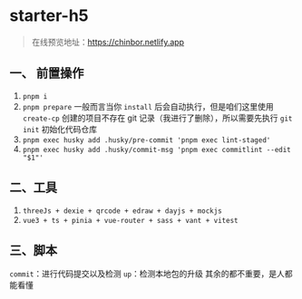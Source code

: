 # starter-h5

> 在线预览地址：https://chinbor.netlify.app

## 一、 前置操作

1. `pnpm i`
2. `pnpm prepare` 一般而言当你 `install` 后会自动执行，但是咱们这里使用 `create-cp` 创建的项目不存在 git 记录（我进行了删除），所以需要先执行 `git init` 初始化代码仓库
3. `pnpm exec husky add .husky/pre-commit 'pnpm exec lint-staged'`
4. `pnpm exec husky add .husky/commit-msg 'pnpm exec commitlint --edit "$1"'`

## 二、工具

1. `threeJs + dexie + qrcode + edraw + dayjs + mockjs`
2. `vue3 + ts + pinia + vue-router + sass + vant + vitest`

## 三、脚本

`commit`：进行代码提交以及检测
`up`：检测本地包的升级
其余的都不重要，是人都能看懂
